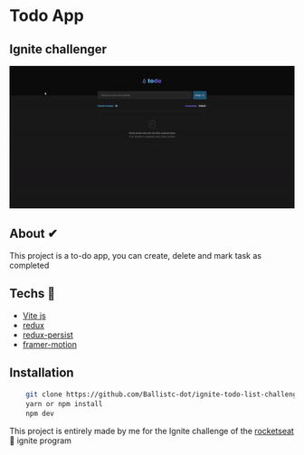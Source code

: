 # Todo App

## Ignite challenger

![todo image](https://raw.githubusercontent.com/Ballistc-dot/ignite-todo-list-challenger/master/ezgif.com-gif-maker.gif)

## About ✔

This project is a to-do app, you can create, delete and mark task as completed

## Techs 🚀

- [Vite js](https://vitejs.dev)
- [redux](https://redux.js.org/)
- [redux-persist](https://github.com/rt2zz/redux-persist)
- [framer-motion](https://www.framer.com/motion/)

## Installation

```bash
    git clone https://github.com/Ballistc-dot/ignite-todo-list-challenger.git
    yarn or npm install
    npm dev
```

This project is entirely made by me for the Ignite challenge of the [rocketseat](https://www.rocketseat.com.br)🚀 ignite program
